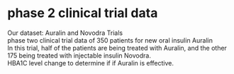 # phase 2 clinical trial data

Our dataset: Auralin and Novodra Trials
<br>
phase two clinical trial data of 350 patients for new oral insulin Auralin
<br>
In this trial, half of the patients are being treated with Auralin, and the other 175 being treated with injectable insulin Novodra.
<br>
HBA1C level change to determine if if Auralin is effective.


